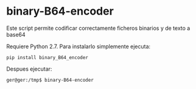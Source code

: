 # binary-B64-encoder

Este script permite codificar correctamente ficheros binarios y de texto a base64

Requiere Python 2.7. Para instalarlo simplemente ejecuta:

```
pip install binary_B64_encoder
```

Despues ejecutar:

```
ger@ger:/tmp$ binary-B64-encoder
```
